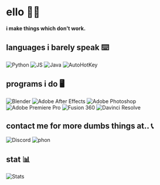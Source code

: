 # ello 👨‍🦲

**i make things which don't work.**

## languages i barely speak ⌨️

![Python](https://img.shields.io/badge/-Python-blue?style=for-the-badge&logo=Python&logoColor=white)
![JS](https://img.shields.io/badge/-Javascript-yellow?style=for-the-badge&logo=Javascript&logoColor=white) 
![Java](https://img.shields.io/badge/-Java-c42e23?style=for-the-badge&logo=Java&logoColor=white) 
![AutoHotKey](https://img.shields.io/badge/-AutoHotKey-258520?style=for-the-badge&logo=AutoHotKey&logoColor=white) 

## programs i do 🖥️

![Blender](https://img.shields.io/badge/-Blender-orange?style=for-the-badge&logo=Blender&logoColor=white)
![Adobe After Effects](https://img.shields.io/badge/After%20Effects-9999FF?style=for-the-badge&logo=Adobe%20After%20Effects&logoColor=white)
![Adobe Photoshop](https://img.shields.io/badge/photoshop-%2331A8FF?style=for-the-badge&logo=adobe%20photoshop&logoColor=white)
![Adobe Premiere Pro](https://img.shields.io/badge/Premiere%20Pro-7f39c4?style=for-the-badge&logo=Adobe%20Premiere%20Pro&logoColor=white)
![Fusion 360](https://img.shields.io/badge/Fusion%20360-d18e2a?style=for-the-badge&logo=Autodesk&logoColor=white)
![Davinci Resolve](https://img.shields.io/badge/Davinci%20Resolve-9e1c27?style=for-the-badge&logo=Neo4J&logoColor=white) <!-- I couldn't find real not fake davinci resolve logo so i stole Neo4js -->

## contact me for more dumbs things at.. 📞


![Discord](https://img.shields.io/badge/-Asptu%230003-7289DA?style=for-the-badge&logo=Discord&logoColor=white&link=http://discord.com/app)
![phon](https://img.shields.io/badge/-89548934989844466346ee_(phone)-2d2d2e?style=for-the-badge&logo=AlloCiné&logoColor=white&link=https://xn--n3h.neocities.org/)

## stat 📊
    
![Stats](https://github-readme-stats.vercel.app/api/top-langs/?username=asptu&layout=compact&bg_color=0,cd3c18,613564&title_color=F0F6FC&text_color=F0F6FC&hide_border=true)
